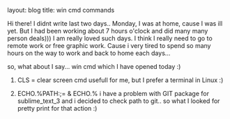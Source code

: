layout: blog
title: win cmd commands 

Hi there!
I didnt write last two days.. Monday, I was at home, cause I was ill yet.
But I had been working about 7 hours o'clock and did many many person deals)))
I am really loved such days. I think I really need to go to remote work or free graphic work.
Cause i very tired to spend so many hours on the way to work and back to home each days...

so, what about I say...
win cmd which I have opened today :)

1) CLS = clear screen cmd
usefull for me, but I prefer a terminal in Linux :)

2) ECHO.%PATH:;= & ECHO.% 
i have a problem with GIT package for sublime_text_3 and i decided to check path to git..
so what I looked for pretty print for that action :)
